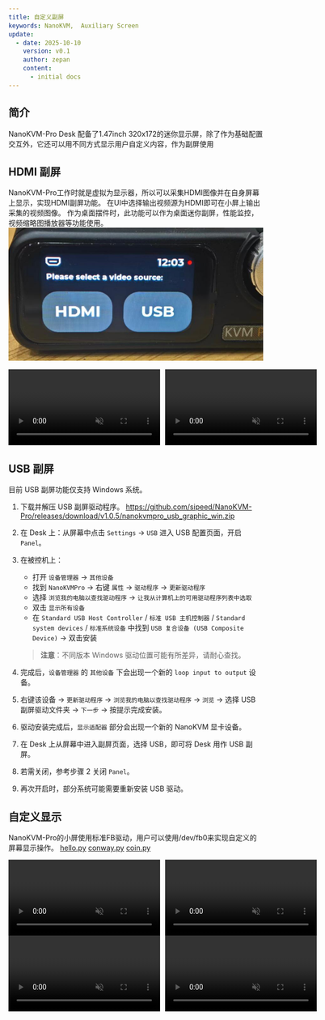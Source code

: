 ```yaml
---
title: 自定义副屏
keywords: NanoKVM,  Auxiliary Screen
update:
  - date: 2025-10-10
    version: v0.1
    author: zepan
    content:
      - initial docs
---
```


## 简介
NanoKVM-Pro Desk 配备了1.47inch 320x172的迷你显示屏，除了作为基础配置交互外，它还可以用不同方式显示用户自定义内容，作为副屏使用


## HDMI 副屏
NanoKVM-Pro工作时就是虚拟为显示器，所以可以采集HDMI图像并在自身屏幕上显示，实现HDMI副屏功能。
在UI中选择输出视频源为HDMI即可在小屏上输出采集的视频图像。
作为桌面摆件时，此功能可以作为桌面迷你副屏，性能监控，视频缩略图播放器等功能使用。
![](./../../../assets/NanoKVM/pro/lcd/hdmi.jpg)
<div style="display: grid; grid-template-columns: 1fr 1fr; gap: 10px;">
  <video playsinline controls muted preload src="../../../assets/NanoKVM/pro/lcd/cat.mp4"></video>
  <video playsinline controls muted preload src="../../../assets/NanoKVM/pro/lcd/video.mp4"></video>
</div>

## USB 副屏

目前 USB 副屏功能仅支持 Windows 系统。

1. 下载并解压 USB 副屏驱动程序。 https://github.com/sipeed/NanoKVM-Pro/releases/download/v1.0.5/nanokvmpro_usb_graphic_win.zip

2. 在 Desk 上：从屏幕中点击 `Settings` → `USB` 进入 USB 配置页面，开启 `Panel`。

3. 在被控机上：

   - 打开 `设备管理器` → `其他设备`
   - 找到 `NanoKVMPro` → 右键 `属性` → `驱动程序` → `更新驱动程序`
   - 选择 `浏览我的电脑以查找驱动程序` → `让我从计算机上的可用驱动程序列表中选取`
   - 双击 `显示所有设备`
   - 在 `Standard USB Host Controller` / `标准 USB 主机控制器` / `Standard system devices` / `标准系统设备` 中找到 `USB 复合设备 (USB Composite Device)` → 双击安装

   > **注意**：不同版本 Windows 驱动位置可能有所差异，请耐心查找。

4. 完成后，`设备管理器` 的 `其他设备` 下会出现一个新的 `loop input to output` 设备。

5. 右键该设备 → `更新驱动程序` → `浏览我的电脑以查找驱动程序` → `浏览` → 选择 USB 副屏驱动文件夹 → `下一步` → 按提示完成安装。

6. 驱动安装完成后，`显示适配器` 部分会出现一个新的 NanoKVM 显卡设备。

7. 在 Desk 上从屏幕中进入副屏页面，选择 USB，即可将 Desk 用作 USB 副屏。

8. 若需关闭，参考步骤 2 关闭 `Panel`。

9. 再次开启时，部分系统可能需要重新安装 USB 驱动。


## 自定义显示
NanoKVM-Pro的小屏使用标准FB驱动，用户可以使用/dev/fb0来实现自定义的屏幕显示操作。
[hello.py](../../../assets/NanoKVM/pro/lcd/hello.py)
[conway.py](../../../assets/NanoKVM/pro/lcd/conway.py)
[coin.py](../../../assets/NanoKVM/pro/lcd/coin.py)

<div style="display: grid; grid-template-columns: 1fr 1fr; gap: 10px;">
  <video playsinline controls muted preload src="../../../assets/NanoKVM/pro/lcd/doom.mp4"></video>
  <video playsinline controls muted preload src="../../../assets/NanoKVM/pro/lcd/conway.mp4"></video>
</div>

<div style="display: grid; grid-template-columns: 1fr 1fr; gap: 10px;">
  <video playsinline controls muted preload src="../../../assets/NanoKVM/pro/lcd/pao.mp4"></video>
  <video playsinline controls muted preload src="../../../assets/NanoKVM/pro/lcd/coin.mp4"></video>
</div>


